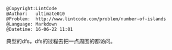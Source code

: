 ```
@Copyright:LintCode
@Author:   ultimate010
@Problem:  http://www.lintcode.com/problem/number-of-islands
@Language: Markdown
@Datetime: 16-06-22 11:01
```

典型的dfs，dfs的过程去把一点周围的都访问。